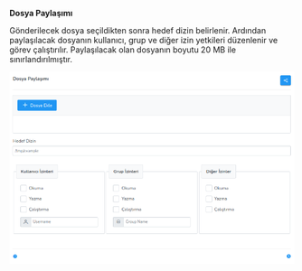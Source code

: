 **Dosya Paylaşımı**

Gönderilecek dosya seçildikten sonra hedef dizin belirlenir. Ardından paylaşılacak dosyanın kullanıcı, grup ve diğer izin yetkileri düzenlenir ve görev çalıştırılır. Paylaşılacak olan dosyanın boyutu 20 MB ile sınırlandırılmıştır.

[![Dosya Paylasimi](../images/computerManagement/fileShare.png)](../images/computerManagement/fileShare.png)
<link href=/lider3.0/assets/style.css rel=stylesheet></link>
